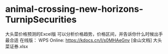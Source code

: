 # animal-crossing-new-horizons-TurnipSecurities
大头菜价格预测的Excel版
可以分析价格趋势，价格区间，并告诉你什么时候出手最合适
在线版：
WPS Online:
https://kdocs.cn/l/s0MHAeGnv
[金山文档] 大头菜证券.xlsx
